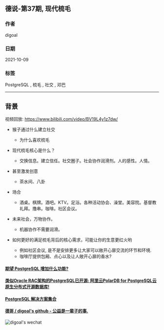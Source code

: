 ## 德说-第37期, 现代梳毛      
      
### 作者      
digoal      
      
### 日期      
2021-10-09       
      
### 标签      
PostgreSQL , 梳毛 , 社交 , 邓巴          
      
----      
      
## 背景     
视频回放: https://www.bilibili.com/video/BV19L4y1z7dw/   
  
- 猴子通过什么建立社交   
    - 为什么喜欢梳毛   
  
- 现代梳毛核心是什么？  
    - 交换信息。建立信任。社交圈子。社会协作润滑剂。人的感性。人情。  
  
- 甚至激发创意   
    - 茶水间、八卦   
  
- 场合  
    - 酒桌。棋牌。酒吧。KTV。足浴。各种活动协会、澡堂。美容院。基督教礼拜。撸串。咖啡。社区会议。    
  
- 未来社会，万物协作。  
    - 机器协作不需要润滑。  
  
- 如何更好的满足梳毛背后的核心需求，可能让你的生意更红火哟  
    - 例如社区会议, 是不是安排更多让大家可以敞开心扉交流的环节和环境.  
    - 咖啡厅提供包厢、点心以及让人敞开心扉的香水?  
  
     
  
#### [期望 PostgreSQL 增加什么功能?](https://github.com/digoal/blog/issues/76 "269ac3d1c492e938c0191101c7238216")
  
  
#### [类似Oracle RAC架构的PostgreSQL已开源: 阿里云PolarDB for PostgreSQL云原生分布式开源数据库!](https://github.com/alibaba/PolarDB-for-PostgreSQL "57258f76c37864c6e6d23383d05714ea")
  
  
#### [PostgreSQL 解决方案集合](https://yq.aliyun.com/topic/118 "40cff096e9ed7122c512b35d8561d9c8")
  
  
#### [德哥 / digoal's github - 公益是一辈子的事.](https://github.com/digoal/blog/blob/master/README.md "22709685feb7cab07d30f30387f0a9ae")
  
  
![digoal's wechat](../pic/digoal_weixin.jpg "f7ad92eeba24523fd47a6e1a0e691b59")
  
